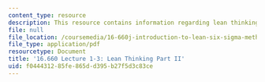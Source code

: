 ```yaml
---
content_type: resource
description: This resource contains information regarding lean thinking part II.
file: null
file_location: /coursemedia/16-660j-introduction-to-lean-six-sigma-methods-january-iap-2012/f044431285fe865dd395b27f5d3c83ce_MIT16_660JIAP12_1-3part2.pdf
file_type: application/pdf
resourcetype: Document
title: '16.660 Lecture 1-3: Lean Thinking Part II'
uid: f0444312-85fe-865d-d395-b27f5d3c83ce
---
```


